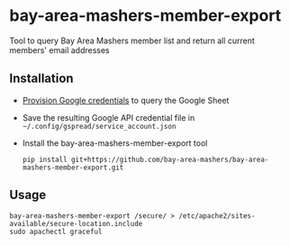 # bay-area-mashers-member-export

Tool to query Bay Area Mashers member list and return all current members' email addresses

## Installation

* [Provision Google credentials](https://docs.gspread.org/en/latest/oauth2.html#for-bots-using-service-account) to query the Google Sheet
* Save the resulting Google API credential file in `~/.config/gspread/service_account.json`
* Install the bay-area-mashers-member-export tool 

      pip install git+https://github.com/bay-area-mashers/bay-area-mashers-member-export.git

## Usage

```shell
bay-area-mashers-member-export /secure/ > /etc/apache2/sites-available/secure-location.include
sudo apachectl graceful
```
